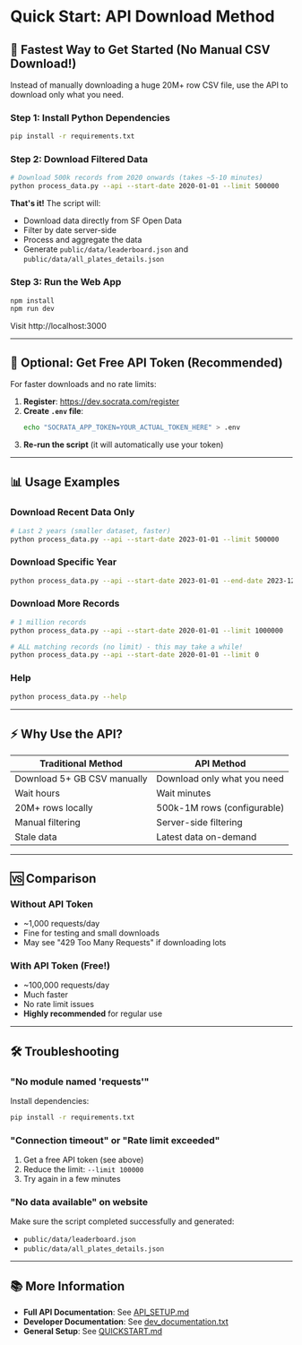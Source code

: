 # Quick Start: API Download Method

## 🚀 Fastest Way to Get Started (No Manual CSV Download!)

Instead of manually downloading a huge 20M+ row CSV file, use the API to download only what you need.

### Step 1: Install Python Dependencies

```bash
pip install -r requirements.txt
```

### Step 2: Download Filtered Data

```bash
# Download 500k records from 2020 onwards (takes ~5-10 minutes)
python process_data.py --api --start-date 2020-01-01 --limit 500000
```

**That's it!** The script will:
- Download data directly from SF Open Data
- Filter by date server-side
- Process and aggregate the data
- Generate `public/data/leaderboard.json` and `public/data/all_plates_details.json`

### Step 3: Run the Web App

```bash
npm install
npm run dev
```

Visit http://localhost:3000

---

## 🔑 Optional: Get Free API Token (Recommended)

For faster downloads and no rate limits:

1. **Register**: https://dev.socrata.com/register
2. **Create `.env` file**:
   ```bash
   echo "SOCRATA_APP_TOKEN=YOUR_ACTUAL_TOKEN_HERE" > .env
   ```
3. **Re-run the script** (it will automatically use your token)

---

## 📊 Usage Examples

### Download Recent Data Only

```bash
# Last 2 years (smaller dataset, faster)
python process_data.py --api --start-date 2023-01-01 --limit 500000
```

### Download Specific Year

```bash
python process_data.py --api --start-date 2023-01-01 --end-date 2023-12-31
```

### Download More Records

```bash
# 1 million records
python process_data.py --api --start-date 2020-01-01 --limit 1000000

# ALL matching records (no limit) - this may take a while!
python process_data.py --api --start-date 2020-01-01 --limit 0
```

### Help

```bash
python process_data.py --help
```

---

## ⚡ Why Use the API?

| Traditional Method | API Method |
|-------------------|------------|
| Download 5+ GB CSV manually | Download only what you need |
| Wait hours | Wait minutes |
| 20M+ rows locally | 500k-1M rows (configurable) |
| Manual filtering | Server-side filtering |
| Stale data | Latest data on-demand |

---

## 🆚 Comparison

### Without API Token
- ~1,000 requests/day
- Fine for testing and small downloads
- May see "429 Too Many Requests" if downloading lots

### With API Token (Free!)
- ~100,000 requests/day
- Much faster
- No rate limit issues
- **Highly recommended** for regular use

---

## 🛠️ Troubleshooting

### "No module named 'requests'"

Install dependencies:
```bash
pip install -r requirements.txt
```

### "Connection timeout" or "Rate limit exceeded"

1. Get a free API token (see above)
2. Reduce the limit: `--limit 100000`
3. Try again in a few minutes

### "No data available" on website

Make sure the script completed successfully and generated:
- `public/data/leaderboard.json`
- `public/data/all_plates_details.json`

---

## 📚 More Information

- **Full API Documentation**: See [API_SETUP.md](API_SETUP.md)
- **Developer Documentation**: See [dev_documentation.txt](dev_documentation.txt)
- **General Setup**: See [QUICKSTART.md](QUICKSTART.md)

